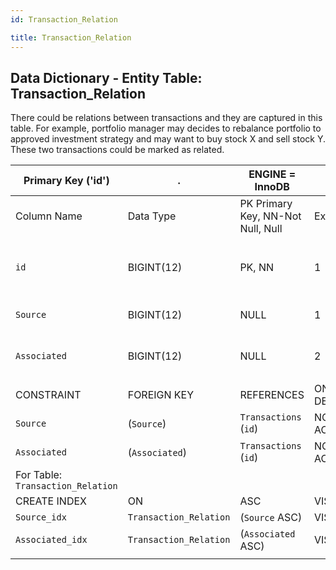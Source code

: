 ```yaml
---
id: Transaction_Relation

title: Transaction_Relation
---
```


## Data Dictionary - Entity Table: Transaction_Relation

There could be relations between transactions and they are captured in this table. 
For example, portfolio manager may decides to rebalance portfolio to approved investment strategy and may want to buy stock X 
and sell stock Y. These two transactions could be marked as related. 			

| Primary Key ('id')|.|ENGINE = InnoDB|.|.|
|---|---|---|---|---|
|Column Name|Data Type|PK Primary Key, NN-Not Null, Null|Example|Comments|
||
|`id`|BIGINT(12)|PK, NN|1|PrimaryKey-ID, Not Null (auto creates)|
|`Source` |BIGINT(12)|NULL|1|Source transaction id|
|`Associated`|BIGINT(12)|NULL|2|Associated transaction id|
||
|CONSTRAINT|FOREIGN KEY|REFERENCES|ON DELETE|ON UPDATE|
|`Source`|(`Source`)|`Transactions` (`id`)| NO ACTION|NO ACTION|
|`Associated`|(`Associated`)|`Transactions` (`id`)| NO ACTION|NO ACTION|
|For Table: `Transaction_Relation`|
|CREATE INDEX|ON|ASC|VISABLE|.|
|`Source_idx` |`Transaction_Relation`|(`Source` ASC) | VISIBLE|.|
|`Associated_idx` |`Transaction_Relation`|(`Associated` ASC)| VISIBLE|.| 
||
